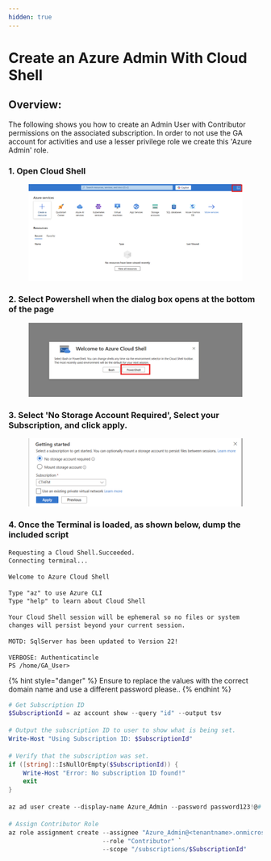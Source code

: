 ```yaml
---
hidden: true
---
```


# Create an Azure Admin With Cloud Shell

## Overview:

The following shows you how to create an Admin User with Contributor permissions on the associated subscription. In order to not use the GA account for activities and use a lesser privilege role we create this 'Azure Admin' role.&#x20;

### 1. Open Cloud Shell

<figure><img src="../.gitbook/assets/image (2) (1).png" alt=""><figcaption></figcaption></figure>

### 2. Select Powershell when the dialog box opens at the bottom of the page

<figure><img src="../.gitbook/assets/image (3) (1).png" alt=""><figcaption></figcaption></figure>

### 3. Select 'No Storage Account Required', Select your Subscription, and click apply.

<figure><img src="../.gitbook/assets/image (4) (1).png" alt=""><figcaption></figcaption></figure>

### 4. Once the Terminal is loaded, as shown below, dump the included script

```
Requesting a Cloud Shell.Succeeded. 
Connecting terminal...

Welcome to Azure Cloud Shell

Type "az" to use Azure CLI
Type "help" to learn about Cloud Shell

Your Cloud Shell session will be ephemeral so no files or system changes will persist beyond your current session.

MOTD: SqlServer has been updated to Version 22!

VERBOSE: Authenticatincle
PS /home/GA_User>
```

{% hint style="danger" %}
Ensure to replace the values with the correct domain name and use a different password please..
{% endhint %}

```powershell
# Get Subscription ID
$SubscriptionId = az account show --query "id" --output tsv

# Output the subscription ID to user to show what is being set. 
Write-Host "Using Subscription ID: $SubscriptionId"

# Verify that the subscription was set.
if ([string]::IsNullOrEmpty($SubscriptionId)) {
    Write-Host "Error: No subscription ID found!"
    exit
}

az ad user create --display-name Azure_Admin --password password123!@# --user-principal-name Azure_Admin@<tenantname>.onmicrosoft.com

# Assign Contributor Role
az role assignment create --assignee "Azure_Admin@<tenantname>.onmicrosoft.com" `
                          --role "Contributor" `
                          --scope "/subscriptions/$SubscriptionId"
```
